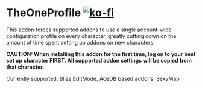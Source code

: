 # TheOneProfile [![ko-fi](https://ko-fi.com/img/githubbutton_sm.svg)](https://ko-fi.com/Y8Y66XZTG)
This addon forces supported addons to use a single account-wide configuration profile on every character, greatly cutting down on the amount of time spent setting up addons on new characters.

**CAUTION: When installing this addon for the first time, log on to your best set up character FIRST. All supported addon settings will be copied from that character.**


Currently supported: Blizz EditMode, AceDB based addons, SexyMap